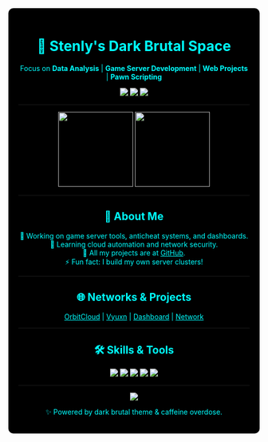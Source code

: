 <!-- Container -->
<div align="center" style="background-color:#000; color:#00ffff; padding: 20px; border-radius: 10px;">

<h1>🚀 Stenly's Dark Brutal Space</h1>

<p>
Focus on <b>Data Analysis</b> | <b>Game Server Development</b> | <b>Web Projects</b> | <b>Pawn Scripting</b>
</p>

<!-- Badges -->
<p>
  <a href="https://orbitcloud.com">
    <img src="https://img.shields.io/badge/OrbitCloud-000000?style=for-the-badge&logo=cloudflare&logoColor=cyan">
  </a>
  <a href="https://vyuxn.xyz">
    <img src="https://img.shields.io/badge/Vyuxn-000000?style=for-the-badge&logo=google-cloud&logoColor=cyan">
  </a>
  <a href="mailto:your@email.com">
    <img src="https://img.shields.io/badge/Email-000000?style=for-the-badge&logo=gmail&logoColor=cyan">
  </a>
</p>

---

<!-- Stats -->
<p>
  <img src="https://github-readme-stats.vercel.app/api?username=stenlykaelan&show_icons=true&theme=tokyonight&hide_border=true&bg_color=000000&text_color=00FFFF" height="150">
  <img src="https://github-readme-streak-stats.herokuapp.com/?user=stenlykaelan&theme=tokyonight&hide_border=true&background=000000&ring=00FFFF&fire=00FFFF&currStreakLabel=00FFFF" height="150">
</p>

---

<!-- About Me -->
<h2>📜 About Me</h2>
<p align="center">
🔭 Working on game server tools, anticheat systems, and dashboards.<br>
🌱 Learning cloud automation and network security.<br>
📂 All my projects are at <a href="https://github.com/stenlykaelan" style="color: cyan;">GitHub</a>.<br>
⚡ Fun fact: I build my own server clusters!
</p>

---

<!-- Networks -->
<h2>🌐 Networks & Projects</h2>
<p align="center">
  <a href="https://orbitcloud.com" style="color: cyan;">OrbitCloud</a> |
  <a href="https://vyuxn.xyz" style="color: cyan;">Vyuxn</a> |
  <a href="https://dash.stenlyblog.co.id" style="color: cyan;">Dashboard</a> |
  <a href="https://net.vyuxn.com" style="color: cyan;">Network</a>
</p>

---

<!-- Skills -->
<h2>🛠️ Skills & Tools</h2>
<p align="center">
  <img src="https://img.shields.io/badge/Pawn-000000?style=for-the-badge&logo=codingninjas&logoColor=cyan">
  <img src="https://img.shields.io/badge/Python-000000?style=for-the-badge&logo=python&logoColor=cyan">
  <img src="https://img.shields.io/badge/Linux-000000?style=for-the-badge&logo=linux&logoColor=cyan">
  <img src="https://img.shields.io/badge/Cloud-000000?style=for-the-badge&logo=cloudflare&logoColor=cyan">
  <img src="https://img.shields.io/badge/Security-000000?style=for-the-badge&logo=hackthebox&logoColor=cyan">
</p>

---

<!-- Visitors -->
<p align="center">
  <img src="https://komarev.com/ghpvc/?username=stenlykaelan&label=Profile%20Views&color=00FFFF&style=flat">
</p>

<p align="center">
✨ Powered by dark brutal theme & caffeine overdose.
</p>

</div>
